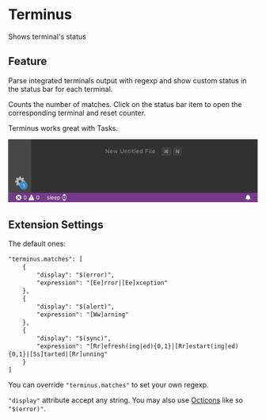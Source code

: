 # Terminus

Shows terminal's status

## Feature

Parse integrated terminals output with regexp and show custom status in the status bar for each terminal.

Counts the number of matches. Click on the status bar item to open the corresponding terminal and reset counter.

Terminus works great with Tasks.

![alt terminus](https://github.com/FlavienBusseuil/terminus/raw/master/terminus.gif)

## Extension Settings

The default ones:

```
"terminus.matches": [
	{
		"display": "$(error)",
		"expression": "[Ee]rror|[Ee]xception"
	},
	{
		"display": "$(alert)",
		"expression": "[Ww]arning"
	},
	{
		"display": "$(sync)",
		"expression": "[Rr]efresh(ing|ed){0,1}|[Rr]estart(ing|ed){0,1}|[Ss]tarted|[Rr]unning"
	}
]
```

You can override `"terminus.matches"` to set your own regexp.

`"display"` attribute accept any string. You may also use [Octicons](https://octicons.github.com/) like so `"$(error)"`.
